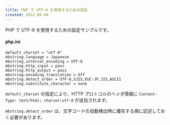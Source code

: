 ```yaml
---
title: PHP で UTF-8 を使用するための設定
created: 2012-08-04
---
```


PHP で UTF-8 を使用するための設定サンプルです。

#### php.ini

~~~
default_charset = "utf-8"
mbstring.language = Japanese
mbstring.internal_encoding = UTF-8
mbstring.http_input = pass
mbstring.http_output = pass
mbstring.encoding_translation = Off
mbstring.detect_order = UTF-8,SJIS,EUC-JP,JIS,ASCII
mbstring.substitute_character = none
~~~

`default_charset` の指定により、HTTP プロトコルのヘッダ情報に `Content-Type: text/html; charset:utf-8` が追加されます。

`mbstring.detect_order` は、文字コードの自動検出時に優先する順に記述しておく必要があります。

